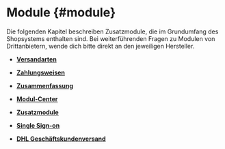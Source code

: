# Module {#module}

Die folgenden Kapitel beschreiben Zusatzmodule, die im Grundumfang des Shopsystems enthalten sind. Bei weiterführenden Fragen zu Modulen von Drittanbietern, wende dich bitte direkt an den jeweiligen Hersteller.

-   **[Versandarten](7_1_Versandarten.md)**  

-   **[Zahlungsweisen](7_2_Zahlungsweisen.md)**  

-   **[Zusammenfassung](7_3_Zusammenfassung.md)**  

-   **[Modul-Center](7_4_Modul_Center.md)**  

-   **[Zusatzmodule](7_5_Zusatzmodule.md)**  

-   **[Single Sign-on](7_6_SingleSign_on.md)**  

-   **[DHL Geschäftskundenversand](7_7_DHLGeschaeftskundenversand.md)**  


